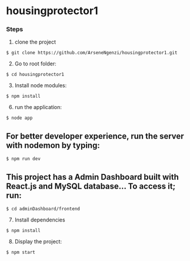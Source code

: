 # housingprotector1

### Steps

1. clone the project

```
$ git clone https://github.com/ArseneNgenzi/housingprotector1.git
```

2. Go to root folder:

```
$ cd housingprotector1
```

3. Install node modules:

```
$ npm install
```

6. run the application:

```
$ node app
```

## For better developer experience, run the server with nodemon by typing:

```
$ npm run dev
```
## This project has a Admin Dashboard built with React.js and MySQL database... To access it; run:

```
$ cd adminDashboard/frontend

```

7. Install dependencies

```
$ npm install
```

8. Display the project: 

```
$ npm start
```
